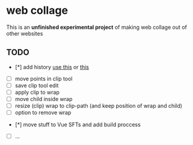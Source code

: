 # web collage

This is an __unfinished experimental project__ of making web collage out of other websites

## TODO

- [*] add history [use this](https://github.com/yomotsu/vuex-history) or [this](https://github.com/anthonygore/vuex-undo-redo)
- [ ] move points in clip tool
- [ ] save clip tool edit
- [ ] apply clip to wrap
- [ ] move child inside wrap
- [ ] resize (clip) wrap to clip-path (and keep position of wrap and child)
- [ ] option to remove wrap
- [*] move stuff to Vue SFTs and add build proccess
- [ ] ...